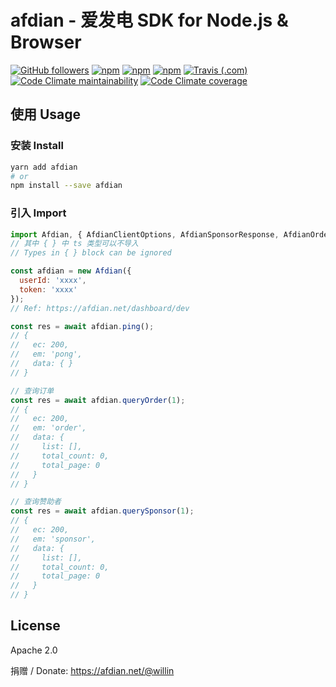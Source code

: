 # afdian - 爱发电 SDK for Node.js & Browser  

[![GitHub followers](https://img.shields.io/github/followers/willin?logo=github&style=flat-square&label=)](https://github.com/willin) [![npm](https://img.shields.io/npm/v/afdian?style=flat-square&logo=npm)](https://npmjs.org/package/afdian) [![npm](https://img.shields.io/npm/dm/afdian?style=flat-square&label=down)](https://npmjs.org/package/afdian) [![npm](https://img.shields.io/npm/dt/afdian?style=flat-square&label=down)](https://npmjs.org/package/v0) [![Travis (.com)](https://img.shields.io/travis/com/willin/afdian-sdk?style=flat-square&logo=travis&label=ci)](https://app.travis-ci.com/willin/afdian-sdk) [![Code Climate maintainability](https://img.shields.io/codeclimate/maintainability/willin/afdian-sdk?style=flat-square&logo=codeclimate&label=rank)](https://codeclimate.com/github/willin/afdian-sdk/maintainability) [![Code Climate coverage](https://img.shields.io/codeclimate/coverage/willin/afdian-sdk?style=flat-square&label=cov)](https://codeclimate.com/github/willin/afdian-sdk/test_coverage)

## 使用 Usage

### 安装 Install

```bash
yarn add afdian
# or
npm install --save afdian
```

### 引入 Import

```js
import Afdian, { AfdianClientOptions, AfdianSponsorResponse, AfdianOrderResponse } from 'afdian';
// 其中 { } 中 ts 类型可以不导入
// Types in { } block can be ignored

const afdian = new Afdian({
  userId: 'xxxx',
  token: 'xxxx'
});
// Ref: https://afdian.net/dashboard/dev

const res = await afdian.ping();
// {
//   ec: 200,
//   em: 'pong',
//   data: { }
// }

// 查询订单
const res = await afdian.queryOrder(1);
// {
//   ec: 200,
//   em: 'order',
//   data: {
//     list: [],
//     total_count: 0,
//     total_page: 0
//   }
// }

// 查询赞助者
const res = await afdian.querySponsor(1);
// {
//   ec: 200,
//   em: 'sponsor',
//   data: {
//     list: [],
//     total_count: 0,
//     total_page: 0
//   }
// }
```

## License

Apache 2.0

捐赠 / Donate: <https://afdian.net/@willin>
